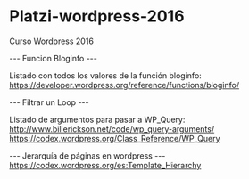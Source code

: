 # Platzi-wordpress-2016
Curso Wordpress 2016




--- Funcion Bloginfo ---

Listado con todos los valores de la función bloginfo:
https://developer.wordpress.org/reference/functions/bloginfo/


--- Filtrar un Loop ---

Listado de argumentos para pasar a WP_Query:
http://www.billerickson.net/code/wp_query-arguments/
https://codex.wordpress.org/Class_Reference/WP_Query


--- Jerarquía de páginas en wordpress ---
https://codex.wordpress.org/es:Template_Hierarchy
